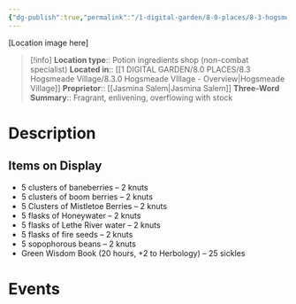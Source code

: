 ```yaml
---
{"dg-publish":true,"permalink":"/1-digital-garden/8-0-places/8-3-hogsmeade-village/8-3-24-the-magic-neep/","tags":["#place","#hogsmeade","#shop"]}
---
```


[Location image here]
>[!info]
>**Location type**::  Potion ingredients shop (non-combat specialist)
>**Located in**:: [[1 DIGITAL GARDEN/8.0 PLACES/8.3 Hogsmeade Village/8.3.0 Hogsmeade VIllage - Overview\|Hogsmeade Village]]
>**Proprietor**:: [[Jasmina Salem\|Jasmina Salem]]
>**Three-Word Summary**:: Fragrant, enlivening, overflowing with stock

# Description


## Items on Display

- 5 clusters of baneberries – 2 knuts
- 5 clusters of boom berries – 2 knuts
- 5 Clusters of Mistletoe Berries – 2 knuts
- 5 flasks of Honeywater – 2 knuts
- 5 flasks of Lethe River water – 2 knuts
- 5 flasks of fire seeds – 2 knuts
- 5 sopophorous beans – 2 knuts
- Green Wisdom Book (20 hours, +2 to Herbology) – 25 sickles

# Events

